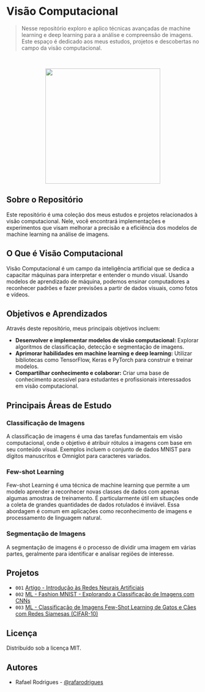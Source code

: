 # Visão Computacional

> Nesse repositório exploro e aplico técnicas avançadas de machine learning e deep learning para a análise e compreensão de imagens. Este espaço é dedicado aos meus estudos, projetos e descobertas no campo da visão computacional.

</br> <div align="center"> <img src="https://external-content.duckduckgo.com/iu/?u=https%3A%2F%2Fkajabi-storefronts-production.kajabi-cdn.com%2Fkajabi-storefronts-production%2Ffile-uploads%2Fblogs%2F22606%2Fimages%2Fe2d450-1f8c-e71-2316-f27bc3f8622_TheGioiMayChu-Blog-Computer-Vision.jpeg&f=1&nofb=1&ipt=5053f41e946fe6bedb1d3680009b7f15ea4f766e15723b90c72d53d5a4fe56e6&ipo=images" width="300"> </div>

## Sobre o Repositório

Este repositório é uma coleção dos meus estudos e projetos relacionados à visão computacional. Nele, você encontrará implementações e experimentos que visam melhorar a precisão e a eficiência dos modelos de machine learning na análise de imagens.

## O Que é Visão Computacional

Visão Computacional é um campo da inteligência artificial que se dedica a capacitar máquinas para interpretar e entender o mundo visual. Usando modelos de aprendizado de máquina, podemos ensinar computadores a reconhecer padrões e fazer previsões a partir de dados visuais, como fotos e vídeos.

## Objetivos e Aprendizados

Através deste repositório, meus principais objetivos incluem:

- **Desenvolver e implementar modelos de visão computacional:** Explorar algoritmos de classificação, detecção e segmentação de imagens.
- **Aprimorar habilidades em machine learning e deep learning:** Utilizar bibliotecas como TensorFlow, Keras e PyTorch para construir e treinar modelos.
- **Compartilhar conhecimento e colaborar:** Criar uma base de conhecimento acessível para estudantes e profissionais interessados em visão computacional.

## Principais Áreas de Estudo

### Classificação de Imagens

A classificação de imagens é uma das tarefas fundamentais em visão computacional, onde o objetivo é atribuir rótulos a imagens com base em seu conteúdo visual. Exemplos incluem o conjunto de dados MNIST para dígitos manuscritos e Omniglot para caracteres variados.

### Few-shot Learning

Few-shot Learning é uma técnica de machine learning que permite a um modelo aprender a reconhecer novas classes de dados com apenas algumas amostras de treinamento. É particularmente útil em situações onde a coleta de grandes quantidades de dados rotulados é inviável. Essa abordagem é comum em aplicações como reconhecimento de imagens e processamento de linguagem natural.

### Segmentação de Imagens

A segmentação de imagens é o processo de dividir uma imagem em várias partes, geralmente para identificar e analisar regiões de interesse. 

## Projetos

* `001` <a href="https://github.com/rafarodrigues/visao-computacional/tree/main/Artigo%20-%20Introdu%C3%A7%C3%A3o%20%C3%A0s%20Redes%20Neurais%20Artificiais" target="_blank">Artigo - Introdução às Redes Neurais Artificiais</a>
* `002` <a href="https://github.com/rafarodrigues/visao-computacional/tree/main/ML%20-%20Classifica%C3%A7%C3%A3o%20-%20CNN%20Fashion%20MNIST" target="_blank">ML - Fashion MNIST - Explorando a Classificação de Imagens com CNNs</a>
* `003` <a href="https://github.com/rafarodrigues/visao-computacional/tree/main/ML%20-%20Classifica%C3%A7%C3%A3o%20-%20Few-Shot%20Learning%20Xception_Siamesas_CIFAR-10" target="_blank">ML - Classificação de Imagens Few-Shot Learning de Gatos e Cães com Redes Siamesas (CIFAR-10)</a>

## Licença

Distribuído sob a licença MIT.

## Autores

- Rafael Rodrigues - [@rafarodrigues](https://github.com/rafarodrigues)
